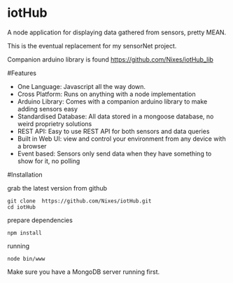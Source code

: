 # iotHub
A node application for displaying data gathered from sensors, pretty MEAN.

This is the eventual replacement for my sensorNet project.

Companion arduino library is found https://github.com/Nixes/iotHub_lib

#Features
- One Language: Javascript all the way down.
- Cross Platform: Runs on anything with a node implementation
- Arduino Library: Comes with a companion arduino library to make adding sensors easy
- Standardised Database: All data stored in a mongoose database, no weird proprietry solutions
- REST API: Easy to use REST API for both sensors and data queries
- Built in Web UI: view and control your environment from any device with a browser
- Event based: Sensors only send data when they have something to show for it, no polling

#Installation

grab the latest version from github
```
git clone  https://github.com/Nixes/iotHub.git
cd iotHub
```

prepare dependencies
```
npm install
```

running
```
node bin/www
```

Make sure you have a MongoDB server running first.
